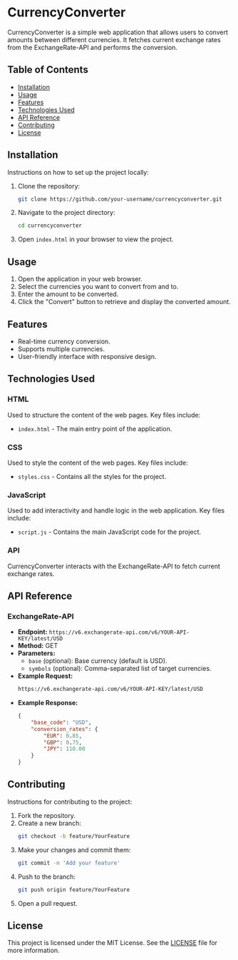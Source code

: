 # CurrencyConverter

CurrencyConverter is a simple web application that allows users to convert amounts between different currencies. It fetches current exchange rates from the ExchangeRate-API and performs the conversion.

## Table of Contents

- [Installation](#installation)
- [Usage](#usage)
- [Features](#features)
- [Technologies Used](#technologies-used)
- [API Reference](#api-reference)
- [Contributing](#contributing)
- [License](#license)

## Installation

Instructions on how to set up the project locally:

1. Clone the repository:
    ```sh
    git clone https://github.com/your-username/currencyconverter.git
    ```
2. Navigate to the project directory:
    ```sh
    cd currencyconverter
    ```
3. Open `index.html` in your browser to view the project.

## Usage

1. Open the application in your web browser.
2. Select the currencies you want to convert from and to.
3. Enter the amount to be converted.
4. Click the "Convert" button to retrieve and display the converted amount.

## Features

- Real-time currency conversion.
- Supports multiple currencies.
- User-friendly interface with responsive design.

## Technologies Used

### HTML
Used to structure the content of the web pages. Key files include:
- `index.html` - The main entry point of the application.

### CSS
Used to style the content of the web pages. Key files include:
- `styles.css` - Contains all the styles for the project.

### JavaScript
Used to add interactivity and handle logic in the web application. Key files include:
- `script.js` - Contains the main JavaScript code for the project.

### API
CurrencyConverter interacts with the ExchangeRate-API to fetch current exchange rates.

## API Reference

### ExchangeRate-API
- **Endpoint:** `https://v6.exchangerate-api.com/v6/YOUR-API-KEY/latest/USD`
- **Method:** GET
- **Parameters:**
    - `base` (optional): Base currency (default is USD).
    - `symbols` (optional): Comma-separated list of target currencies.
- **Example Request:**
    ```sh
    https://v6.exchangerate-api.com/v6/YOUR-API-KEY/latest/USD
    ```
- **Example Response:**
    ```json
    {
        "base_code": "USD",
        "conversion_rates": {
            "EUR": 0.85,
            "GBP": 0.75,
            "JPY": 110.00
        }
    }
    ```

## Contributing

Instructions for contributing to the project:

1. Fork the repository.
2. Create a new branch:
    ```sh
    git checkout -b feature/YourFeature
    ```
3. Make your changes and commit them:
    ```sh
    git commit -m 'Add your feature'
    ```
4. Push to the branch:
    ```sh
    git push origin feature/YourFeature
    ```
5. Open a pull request.

## License

This project is licensed under the MIT License. See the [LICENSE](LICENSE) file for more information.
